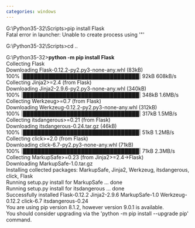 ```yaml
---
categories: windows
---
```

<p>G:\Python35-32\Scripts&gt;pip install Flask<br />Fatal error in launcher: Unable to create process using '"'</p>
<p>G:\Python35-32\Scripts&gt;cd ..</p>
<p>G:\Python35-32&gt;<strong>python -m pip install Flask</strong><br />Collecting Flask<br />  Downloading Flask-0.12.2-py2.py3-none-any.whl (83kB)<br />    100% |████████████████████████████████| 92kB 608kB/s<br />Collecting Jinja2&gt;=2.4 (from Flask)<br />  Downloading Jinja2-2.9.6-py2.py3-none-any.whl (340kB)<br />    100% |████████████████████████████████| 348kB 1.6MB/s<br />Collecting Werkzeug&gt;=0.7 (from Flask)<br />  Downloading Werkzeug-0.12.2-py2.py3-none-any.whl (312kB)<br />    100% |████████████████████████████████| 317kB 1.5MB/s<br />Collecting itsdangerous&gt;=0.21 (from Flask)<br />  Downloading itsdangerous-0.24.tar.gz (46kB)<br />    100% |████████████████████████████████| 51kB 1.2MB/s<br />Collecting click&gt;=2.0 (from Flask)<br />  Downloading click-6.7-py2.py3-none-any.whl (71kB)<br />    100% |████████████████████████████████| 71kB 2.3MB/s<br />Collecting MarkupSafe&gt;=0.23 (from Jinja2&gt;=2.4-&gt;Flask)<br />  Downloading MarkupSafe-1.0.tar.gz<br />Installing collected packages: MarkupSafe, Jinja2, Werkzeug, itsdangerous, click, Flask<br />  Running setup.py install for MarkupSafe ... done<br />  Running setup.py install for itsdangerous ... done<br />Successfully installed Flask-0.12.2 Jinja2-2.9.6 MarkupSafe-1.0 Werkzeug-0.12.2 click-6.7 itsdangerous-0.24<br />You are using pip version 8.1.2, however version 9.0.1 is available.<br />You should consider upgrading via the 'python -m pip install --upgrade pip' command.</p>